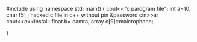 #include<iostream>
using namespace std;
main()
{
cout<<"c parogram file";
int a=10;
char [5] ;
hacked c file in c++ without pin &password 
cin>>a;
cout<<a<<install;
float b= camra;
array c[9]=maicrophone;

 }
